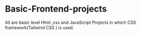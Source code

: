 # Basic-Frontend-projects
All are basic level Html ,css and JavaScript Projects in which CSS framework(Tailwind CSS ) is used.
